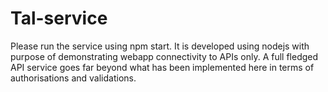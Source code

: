 # Tal-service
Please run the service using npm start.
It is developed using nodejs with purpose of demonstrating webapp connectivity to APIs only.
A full fledged API service goes far beyond what has been implemented here in terms of authorisations and validations.

